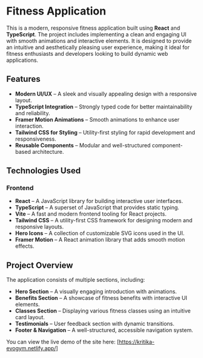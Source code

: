 # Fitness Application

This is a modern, responsive fitness application built using **React** and **TypeScript**. The project includes implementing a clean and engaging UI with smooth animations and interactive elements. It is designed to provide an intuitive and aesthetically pleasing user experience, making it ideal for fitness enthusiasts and developers looking to build dynamic web applications.

## Features

- **Modern UI/UX** – A sleek and visually appealing design with a responsive layout.
- **TypeScript Integration** – Strongly typed code for better maintainability and reliability.
- **Framer Motion Animations** – Smooth animations to enhance user interaction.
- **Tailwind CSS for Styling** – Utility-first styling for rapid development and responsiveness.
- **Reusable Components** – Modular and well-structured component-based architecture.

## Technologies Used

### **Frontend**
- **React** – A JavaScript library for building interactive user interfaces.
- **TypeScript** – A superset of JavaScript that provides static typing.
- **Vite** – A fast and modern frontend tooling for React projects.
- **Tailwind CSS** – A utility-first CSS framework for designing modern and responsive layouts.
- **Hero Icons** – A collection of customizable SVG icons used in the UI.
- **Framer Motion** – A React animation library that adds smooth motion effects.

## Project Overview

The application consists of multiple sections, including:
- **Hero Section** – A visually engaging introduction with animations.
- **Benefits Section** – A showcase of fitness benefits with interactive UI elements.
- **Classes Section** – Displaying various fitness classes using an intuitive card layout.
- **Testimonials** – User feedback section with dynamic transitions.
- **Footer & Navigation** – A well-structured, accessible navigation system.

You can view the live demo of the site here: [https://kritika-evogym.netlify.app/]
